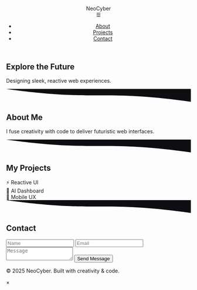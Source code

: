 
<!--DOCTYPE html-->
<html lang="en">
<head>
  <meta charset="UTF-8" />
  <meta name="viewport" content="width=device-width, initial-scale=1.0" />
  <title>NeoCyber Portfolio</title>
  <link rel="stylesheet" href="styles.css" />
  <link rel="stylesheet" href="https://unpkg.com/aos@2.3.4/dist/aos.css" />
</head>
<body>
  <div id="loader">
    <div class="spinner"></div>
  </div>

  <canvas id="bgCanvas"></canvas>

  <header>
    <nav class="navbar">
      <div class="logo">NeoCyber</div>
      <div class="hamburger" onclick="toggleMenu()">☰</div>
      <ul class="nav-links" id="nav-links">
        <li><a href="#about" onclick="closeMenu()">About</a></li>
        <li><a href="#projects" onclick="closeMenu()">Projects</a></li>
        <li><a href="#contact" onclick="closeMenu()">Contact</a></li>
      </ul>
    </nav>
  </header>

  <section class="hero parallax">
    <h1 data-aos="fade-down">Explore the Future</h1>
    <p data-aos="fade-up">Designing sleek, reactive web experiences.</p>
  </section>

  <svg class="divider" viewBox="0 0 1440 100">
    <path fill="#0d0d12" d="M0,0 C720,100 720,0 1440,100 L1440,0 L0,0 Z"></path>
  </svg>

  <section id="about" class="section" data-aos="fade-right">
    <h2>About Me</h2>
    <p>I fuse creativity with code to deliver futuristic web interfaces.</p>
  </section>

  <svg class="divider flip" viewBox="0 0 1440 100">
    <path fill="#0d0d12" d="M0,0 C720,100 720,0 1440,100 L1440,0 L0,0 Z"></path>
  </svg>

  <section id="projects" class="section" data-aos="zoom-in">
    <h2>My Projects</h2>
    <div class="project-gallery">
      <div class="project-card" onclick="openModal(1)">⚡ Reactive UI</div>
      <div class="project-card" onclick="openModal(2)">🧠 AI Dashboard</div>
      <div class="project-card" onclick="openModal(3)">📲 Mobile UX</div>
    </div>
  </section>

  <svg class="divider" viewBox="0 0 1440 100">
    <path fill="#0d0d12" d="M0,0 C720,100 720,0 1440,100 L1440,0 L0,0 Z"></path>
  </svg>

  <section id="contact" class="section" data-aos="fade-left">
    <h2>Contact</h2>
    <form class="contact-form" name="contact" method="POST" data-netlify="true">
      <input type="hidden" name="form-name" value="contact" />
      <input type="text" name="name" placeholder="Name" required />
      <input type="email" name="email" placeholder="Email" required />
      <textarea name="message" placeholder="Message" required></textarea>
      <button type="submit">Send Message</button>
    </form>
  </section>

  <footer>
    <p>&copy; 2025 NeoCyber. Built with creativity & code.</p>
  </footer>

  <div class="modal" id="projectModal">
    <div class="modal-content">
      <span class="close" onclick="closeModal()">&times;</span>
      <div id="modalText"></div>
    </div>
  </div>

  <script src="https://unpkg.com/aos@2.3.4/dist/aos.js"></script>
  <script>
    AOS.init();
    window.addEventListener("load", () => {
      document.getElementById("loader").style.display = "none";
    });

    function toggleMenu() {
      document.getElementById("nav-links").classList.toggle("active");
    }
    function closeMenu() {
      document.getElementById("nav-links").classList.remove("active");
    }

    const modal = document.getElementById("projectModal");
    const modalText = document.getElementById("modalText");
    const projectData = {
      1: "⚡ Reactive UI: High-speed frontend with GSAP animations.",
      2: "🧠 AI Dashboard: AI-powered analytics in a sleek dark UI.",
      3: "📲 Mobile UX: Flutter-powered fluid mobile interface.",
    };
    function openModal(id) {
      modalText.innerText = projectData[id];
      modal.style.display = "flex";
    }
    function closeModal() {
      modal.style.display = "none";
    }

    // Starry background animation
    const canvas = document.getElementById("bgCanvas");
    const ctx = canvas.getContext("2d");
    let stars = [];

    function resizeCanvas() {
      canvas.width = window.innerWidth;
      canvas.height = window.innerHeight;
    }
    window.addEventListener("resize", resizeCanvas);
    resizeCanvas();

    for (let i = 0; i < 100; i++) {
      stars.push({
        x: Math.random() * canvas.width,
        y: Math.random() * canvas.height,
        r: Math.random() * 1.5,
        d: Math.random() * 0.5 + 0.5,
      });
    }

    function animateStars() {
      ctx.clearRect(0, 0, canvas.width, canvas.height);
      ctx.fillStyle = "#00ffe7";
      stars.forEach((s) => {
        ctx.beginPath();
        ctx.arc(s.x, s.y, s.r, 0, Math.PI * 2);
        ctx.fill();
        s.y += s.d;
        if (s.y > canvas.height) {
          s.y = 0;
          s.x = Math.random() * canvas.width;
        }
      });
      requestAnimationFrame(animateStars);
    }
    animateStars();
  </script>
</body>
</html>
